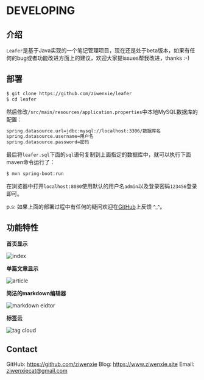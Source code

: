 # DEVELOPING

## 介绍

`Leafer`是基于Java实现的一个笔记管理项目，现在还是处于beta版本，如果有任何的bug或者功能改进方面上的建议，欢迎大家提issues帮我改进，thanks :-)

## 部署

```bash
$ git clone https://github.com/ziwenxie/leafer
$ cd leafer
```

然后修改`/src/main/resources/application.properties`中本地MySQL数据库的配置：

```xml
spring.datasource.url=jdbc:mysql://localhost:3306/数据库名
spring.datasource.username=用户名
spring.datasource.password=密码
```

最后将`leafer.sql`下面的`sql`语句复制到上面指定的数据库中，就可以执行下面maven命令运行了：

```bash
$ mvn spring-boot:run
```

在浏览器中打开`localhost:8080`使用默认的用户名`admin`以及登录密码`123456`登录即可。

p.s: 如果上面的部署过程中有任何的疑问欢迎在[GitHub][1]上反馈 ^_^。

## 功能特性

**首页显示**

![index](http://upload-images.jianshu.io/upload_images/4003106-f60661d213fa8372.png?imageMogr2/auto-orient/strip%7CimageView2/2/w/1240)

**单篇文章显示**

![article](http://upload-images.jianshu.io/upload_images/4003106-4d9e05e5c6401d97.png?imageMogr2/auto-orient/strip%7CimageView2/2/w/1240)

**简洁的markdown编辑器**

![markdown eidtor](http://upload-images.jianshu.io/upload_images/4003106-b01cddae7f904191.png?imageMogr2/auto-orient/strip%7CimageView2/2/w/1240)

**标签云**

![tag cloud](http://upload-images.jianshu.io/upload_images/4003106-e74d44b35880a883.png?imageMogr2/auto-orient/strip%7CimageView2/2/w/1240)

## Contact

GitHub: https://github.com/ziwenxie
Blog: https://www.ziwenxie.site
Email: ziwenxiecat@gmail.com

  [1]: https://github.com/ziwenxie/leafer
